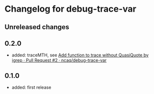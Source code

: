 # Changelog for debug-trace-var

## Unreleased changes

## 0.2.0

* added: traceMTH, see [Add function to trace without QuasiQuote by igrep · Pull Request #2 · ncaq/debug-trace-var](https://github.com/ncaq/debug-trace-var/pull/2)

## 0.1.0

* added: first release
